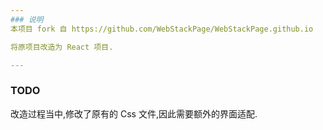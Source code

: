 ```yaml
---
### 说明
本项目 fork 自 https://github.com/WebStackPage/WebStackPage.github.io

将原项目改造为 React 项目.

---
```

###  TODO
改造过程当中,修改了原有的 Css 文件,因此需要额外的界面适配.

